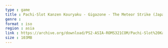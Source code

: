 ```yaml
---
type : game
title : Pachi-Slot Kanzen Kouryaku - Gigazone - The Meteor Strike (Japan)
genre : 
format : iso
region : asia
link : https://archive.org/download/PS2-ASIA-ROMS321COM/Pachi-Slot%20Kanzen%20Kouryaku%20-%20Gigazone%20-%20The%20Meteor%20Strike%20%28Japan%29.7z
size : 103MB
---
```

